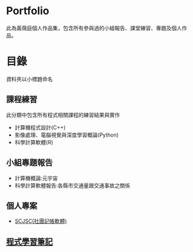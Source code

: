 # Portfolio
此為黃薇庭個人作品集，包含所有參與過的小組報告、課堂練習、專題及個人作品。
# 目錄
資料夾以小標題命名
## 課程練習
此分類中包含所有程式相關課程的練習結果與實作
- 計算機程式設計(C++)
- 影像處理、電腦視覺與深度學習概論(Python)
- 科學計算軟體(R)
## 小組專題報告
- 計算機概論:元宇宙
- 科學計算軟體報告:各縣市交通量跟交通事故之關係
## 個人專案
- [SCJSC(社團記帳軟體)]()
## [程式學習筆記](https://hackmd.io/@WeiTingHuang/BJZh67-q3)
